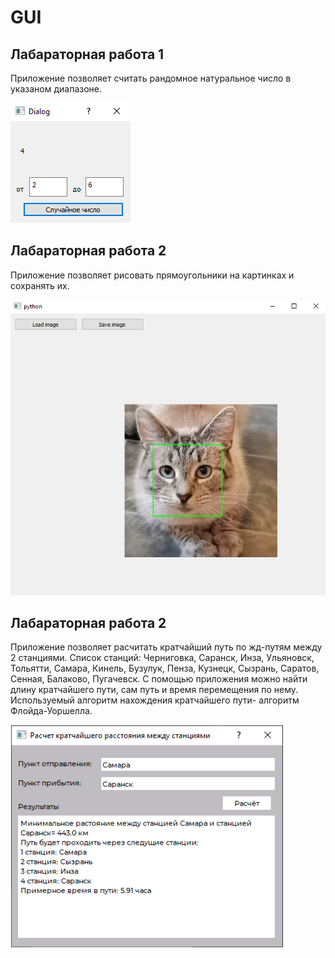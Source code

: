 # GUI
## Лабараторная работа 1


Приложение позволяет считать рандомное натуральное число в указаном диапазоне.


![Image alt](https://github.com/pashanushkarev/gui/blob/main/pic/lab1.png)

## Лабараторная работа 2

Приложение позволяет рисовать прямоугольники на картинках и сохранять их.


![Image alt](https://github.com/pashanushkarev/gui/blob/main/pic/lab2.png)


## Лабараторная работа 2

Приложение позволяет расчитать кратчайший путь по жд-путям между 2 станциями. Список станций: Черниговка, Саранск, Инза, Ульяновск, Тольятти, Самара, Кинель, Бузулук, Пенза, Кузнецк, Сызрань, Саратов, Сенная, Балаково, Пугачевск.
С помощью приложения можно найти длину кратчайшего пути, сам путь и время перемещения по нему. Используемый алгоритм нахождения кратчайшего пути- алгоритм Флойда-Уоршелла.


![Image alt](https://github.com/pashanushkarev/gui/blob/main/pic/lab3.png)
